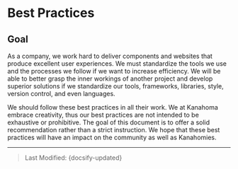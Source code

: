 # Best Practices

## Goal

As a company, we work hard to deliver components and websites that produce excellent user experiences. We must standardize the tools we use and the processes we follow if we want to increase efficiency. We will be able to better grasp the inner workings of another project and develop superior solutions if we standardize our tools, frameworks, libraries, style, version control, and even languages.

We should follow these best practices in all their work. We at Kanahoma embrace creativity, thus our best practices are not intended to be exhaustive or prohibitive. The goal of this document is to offer a solid recommendation rather than a strict instruction. We hope that these best practices will have an impact on the community as well as Kanahomies.

---

> Last Modified: {docsify-updated}
